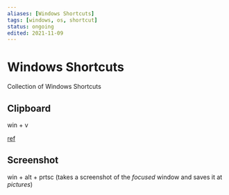 ```yaml
---
aliases: [Windows Shortcuts]
tags: [windows, os, shortcut]
status: ongoing
edited: 2021-11-09
---
```


# Windows Shortcuts
Collection of Windows Shortcuts

## Clipboard
win + v

[ref](https://techman-tooltip.tistory.com/127)

## Screenshot
win + alt + prtsc
(takes a screenshot of the _focused_ window and saves it at _pictures_)
